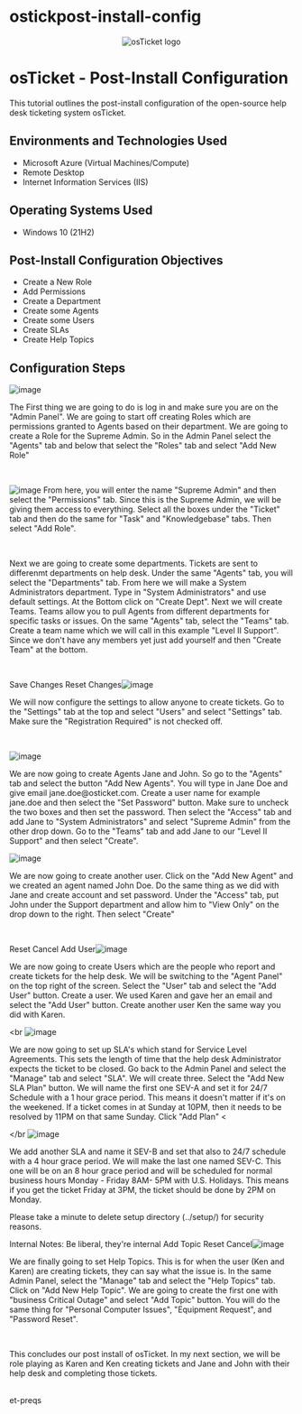 # ostickpost-install-config
<p align="center">
<img src="https://i.imgur.com/Clzj7Xs.png" alt="osTicket logo"/>
</p>

<h1>osTicket - Post-Install Configuration</h1>
This tutorial outlines the post-install configuration of the open-source help desk ticketing system osTicket.<br />


<h2>Environments and Technologies Used</h2>

- Microsoft Azure (Virtual Machines/Compute)
- Remote Desktop
- Internet Information Services (IIS)

<h2>Operating Systems Used </h2>

- Windows 10</b> (21H2)

<h2>Post-Install Configuration Objectives</h2>

- Create a New Role
- Add Permissions
- Create a Department
- Create some Agents
- Create some Users
- Create SLAs
- Create Help Topics

<h2>Configuration Steps</h2>

 ![image](https://github.com/TH0dge/osticket-postinstall/assets/132714490/b25b69d9-20fb-42dc-8d28-38cf438798d3)

</p>
<p>
The First thing we are going to do is log in and make sure you are on the "Admin Panel". We are going to start off creating Roles which are permissions granted to Agents based on their department. We are going to create a Role for the Supreme Admin. So in the Admin Panel select the "Agents" tab and below that select the "Roles" tab and select "Add New Role"
</p>
<br />

![image](https://github.com/TH0dge/osticket-postinstall/assets/132714490/65fa1c71-a87e-4655-9985-3700b48b0c1a)
From here, you will enter the name "Supreme Admin" and then select the "Permissions" tab. Since this is the Supreme Admin, we will be giving them access to everything. Select all the boxes under the "Ticket" tab and then do the same for "Task" and "Knowledgebase" tabs. Then select "Add Role".
</p>
<br />


<p>
Next we are going to create some departments. Tickets are sent to differenmt departments on help desk. Under the same "Agents" tab, you will select the "Departments" tab. From here we will make a System Administrators department. Type in "System Administrators" and use default settings. At the Bottom click on "Create Dept". Next we will create Teams. Teams allow you to pull Agents from different departments for specific tasks or issues. On the same "Agents" tab, select the "Teams" tab. Create a team name which we will call in this example "Level II Support". Since we don't have any members yet just add yourself and then "Create Team" at the bottom. 
</p>
<br />

Save Changes Reset Changes![image](https://github.com/TH0dge/osticket-postinstall/assets/132714490/7c4727d0-1022-4da5-a64f-b76151d1cbeb)

<p>
We will now configure the settings to allow anyone to create tickets. Go to the "Settings" tab at the top and select "Users" and select "Settings" tab. Make sure the "Registration Required" is not checked off.
</p>
<br />

![image](https://github.com/TH0dge/osticket-postinstall/assets/132714490/6b0e4b57-cf38-48de-a0e1-77cce4fac19a)
</p>
<p>
We are now going to create Agents Jane and John. So go to the "Agents" tab and select the button "Add New Agents". You will type in Jane Doe and give email jane.doe@osticket.com. Create a user name for example jane.doe and then select the "Set Password" button. Make sure to uncheck the two boxes and then set the password. Then select the "Access" tab and add Jane to "System Administrators" and select "Supreme Admin" from the other drop down. Go to the "Teams" tab and add Jane to our "Level II Support" and then select "Create".
</p>
		

![image](https://github.com/TH0dge/osticket-postinstall/assets/132714490/b1a74909-586a-4878-b03d-3a6e5db2355c)
<p>
We are now going to create another user. Click on the "Add New Agent" and we created an agent named John Doe. Do the same thing as we did with Jane and create account and set password. Under the "Access" tab, put John under the Support department and allow him to "View Only" on the drop down to the right. Then select "Create"
</p>
<br />


Reset Cancel
Add User![image](https://github.com/TH0dge/osticket-postinstall/assets/132714490/01ec1d3d-7cd4-4bee-920d-6f4772142003)

</p>
<p>
We are now going to create Users which are the people who report and create tickets for the help desk. We will be switching to the "Agent Panel" on the top right of the screen. Select the "User" tab and select the "Add User" button. Create a user. We used Karen and gave her an email and select the "Add User" button. Create another user Ken the same way you did with Karen.
</p>

<br ![image](https://github.com/TH0dge/osticket-postinstall/assets/132714490/1df30171-0e90-4f3d-82cb-de159aed2fa8)


<p>
We are now going to set up SLA's which stand for Service Level Agreements. This sets the length of time that the help desk Administrator expects the ticket to be closed. Go back to the Admin Panel and select the "Manage" tab and select "SLA". We will create three. Select the "Add New SLA Plan" button. We will name the first one SEV-A and set it for 24/7 Schedule with a 1 hour grace period. This means it doesn't matter if it's on the weekened. If a ticket comes in at Sunday at 10PM, then it needs to be resolved by 11PM on that same Sunday. Click "Add Plan"
<


</br ![image](https://github.com/TH0dge/osticket-postinstall/assets/132714490/d8a1cf24-f212-43f9-9677-adc6ead884cd)
<p>
We add another SLA and name it SEV-B and set that also to 24/7 schedule with a 4 hour grace period. We will make the last one named SEV-C. This one will be on an 8 hour grace period and will be scheduled for normal business hours Monday - Friday 8AM- 5PM with U.S. Holidays. This means if you get the ticket Friday at 3PM, the ticket should be done by 2PM on Monday. 
</p>
Please take a minute to delete setup directory (../setup/) for security reasons.

Internal Notes: Be liberal, they're internal
Add Topic Reset Cancel![image](https://github.com/TH0dge/osticket-postinstall/assets/132714490/f50c93b6-844c-41a2-b49f-d64141fd6d75)


<p>

</p>
<p>
We are finally going to set Help Topics. This is for when the user (Ken and Karen) are creating tickets, they can say what the issue is. In the same Admin Panel, select the "Manage" tab and select the "Help Topics" tab. Click on "Add New Help Topic". We are going to create the first one with "business Critical Outage" and select "Add Topic" button. You will do the same thing for "Personal Computer Issues", "Equipment Request", and "Password Reset".
</p>
<br />

<p>

</p>
<p>
This concludes our post install of osTicket. In my next section, we will be role playing as Karen and Ken creating tickets and Jane and John with their help desk and completing those tickets. 
</p>
<br />et-preqs
